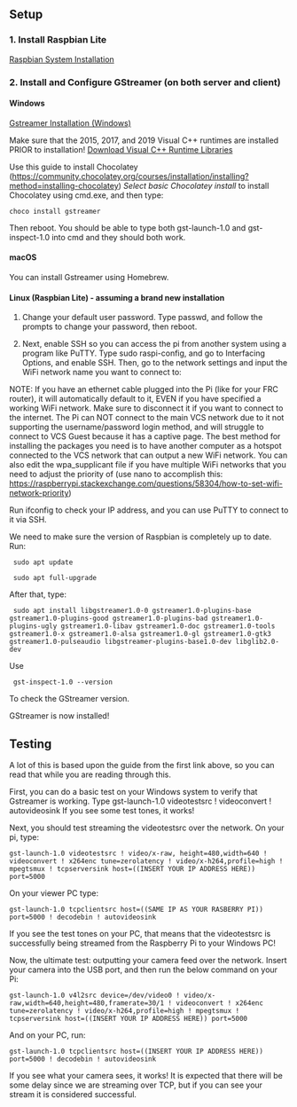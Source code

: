 
## Setup

### 1. Install Raspbian Lite
[Raspbian System Installation](https://www.raspberrypi.org/documentation/installation/installing-images/)

### 2. Install and Configure GStreamer (on both server and client)

#### Windows
[Gstreamer Installation (Windows)](https://gstreamer.freedesktop.org/documentation/installing/on-windows.html?gi-language=c)

Make sure that the 2015, 2017, and 2019 Visual C++ runtimes are installed PRIOR to installation! [Download Visual C++ Runtime Libraries](https://support.microsoft.com/en-us/topic/the-latest-supported-visual-c-downloads-2647da03-1eea-4433-9aff-95f26a218cc0)

Use this guide to install Chocolatey (https://community.chocolatey.org/courses/installation/installing?method=installing-chocolatey) *Select basic Chocolatey install* to install Chocolatey using cmd.exe, and then type:

    choco install gstreamer

Then reboot. You should be able to type both gst-launch-1.0 and gst-inspect-1.0 into cmd and they should both work.

#### macOS
You can install Gstreamer using Homebrew.

#### Linux (Raspbian Lite) - assuming a brand new installation
1. Change your default user password. Type passwd, and follow the prompts to change your password, then reboot.

2. Next, enable SSH so you can access the pi from another system using a program like PuTTY. Type sudo raspi-config, and go to Interfacing Options, and enable SSH. Then, go to the network settings and input the WiFi network name you want to connect to:

NOTE: If you have an ethernet cable plugged into the Pi (like for your FRC router), it will automatically default to it, EVEN if you have specified a working WiFi network. Make sure to disconnect it if you want to connect to the internet. The Pi can NOT connect to the main VCS network due to it not supporting the username/password login method, and will struggle to connect to VCS Guest because it has a captive page. The best method for installing the packages you need is to have another computer as a hotspot connected to the VCS network that can output a new WiFi network. You can also edit the wpa_supplicant file if you have multiple WiFi networks that you need to adjust the priority of (use nano to accomplish this: https://raspberrypi.stackexchange.com/questions/58304/how-to-set-wifi-network-priority)

Run ifconfig to check your IP address, and you can use PuTTY to connect to it via SSH.

We need to make sure the version of Raspbian is completely up to date. Run:

     sudo apt update

     sudo apt full-upgrade

After that, type:

     sudo apt install libgstreamer1.0-0 gstreamer1.0-plugins-base gstreamer1.0-plugins-good gstreamer1.0-plugins-bad gstreamer1.0-plugins-ugly gstreamer1.0-libav gstreamer1.0-doc gstreamer1.0-tools gstreamer1.0-x gstreamer1.0-alsa gstreamer1.0-gl gstreamer1.0-gtk3 gstreamer1.0-pulseaudio libgstreamer-plugins-base1.0-dev libglib2.0-dev

Use

     gst-inspect-1.0 --version

To check the GStreamer version.

GStreamer is now installed!

## Testing
A lot of this is based upon the guide from the first link above, so you can read that while you are reading through this.

First, you can do a basic test on your Windows system to verify that Gstreamer is working. Type
    gst-launch-1.0 videotestsrc ! videoconvert ! autovideosink
If you see some test tones, it works!

Next, you should test streaming the videotestsrc over the network. On your pi, type:

    gst-launch-1.0 videotestsrc ! video/x-raw, height=480,width=640 ! videoconvert ! x264enc tune=zerolatency ! video/x-h264,profile=high ! mpegtsmux ! tcpserversink host=((INSERT YOUR IP ADDRESS HERE)) port=5000

On your viewer PC type:

    gst-launch-1.0 tcpclientsrc host=((SAME IP AS YOUR RASBERRY PI)) port=5000 ! decodebin ! autovideosink

If you see the test tones on your PC, that means that the videotestsrc is successfully being streamed from the Raspberry Pi to your Windows PC!

Now, the ultimate test: outputting your camera feed over the network. Insert your camera into the USB port, and then run the below command on your Pi:

    gst-launch-1.0 v4l2src device=/dev/video0 ! video/x-raw,width=640,height=480,framerate=30/1 ! videoconvert ! x264enc tune=zerolatency ! video/x-h264,profile=high ! mpegtsmux ! tcpserversink host=((INSERT YOUR IP ADDRESS HERE)) port=5000

And on your PC, run:

    gst-launch-1.0 tcpclientsrc host=((INSERT YOUR IP ADDRESS HERE)) port=5000 ! decodebin ! autovideosink

If you see what your camera sees, it works! It is expected that there will be some delay since we are streaming over TCP, but if you can see your stream it is considered successful.
